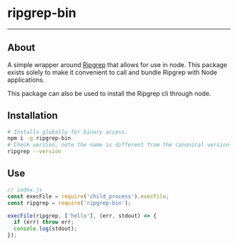 # ripgrep-bin
---
## About
A simple wrapper around [Ripgrep](https://github.com/BurntSushi/ripgrep.) that allows for use in node. This package exists solely to make it convenient to call and bundle Ripgrep with Node applications.

This package can also be used to install the Ripgrep cli through node.
## Installation
```bash
# Installs globally for binary access.
npm i -g ripgrep-bin
# Check version, note the name is different from the canonical version (rg).
ripgrep --version
```
## Use
```javascript
// index.js
const execFile = require('child_process').execFile;
const ripgrep = require('ripgrep-bin');

execFile(ripgrep, ['hello'], (err, stdout) => {
  if (err) throw err;
  console.log(stdout);
});
```